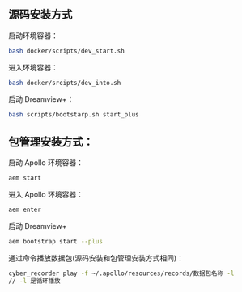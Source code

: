 

## 源码安装方式

启动环境容器：

```bash
bash docker/scripts/dev_start.sh
```

进入环境容器：

```bash
bash docker/srcipts/dev_into.sh
```

启动 Dreamview+：

```bash
bash scripts/bootstarp.sh start_plus
```

## 包管理安装方式：

启动 Apollo 环境容器：

```bash
aem start
```

进入 Apollo 环境容器：

```bash
aem enter
```

启动 Dreamview+

```bash
aem bootstrap start --plus
```



通过命令播放数据包(源码安装和包管理安装方式相同)：

```bash
cyber_recorder play -f ~/.apollo/resources/records/数据包名称 -l
// -l 是循环播放
```


